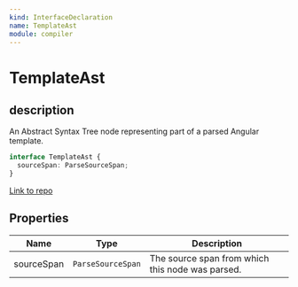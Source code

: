 ```yaml
---
kind: InterfaceDeclaration
name: TemplateAst
module: compiler
---
```


# TemplateAst

## description

An Abstract Syntax Tree node representing part of a parsed Angular template.

```ts
interface TemplateAst {
  sourceSpan: ParseSourceSpan;
}
```

[Link to repo](https://github.com/timdeschryver/angular/blob/master/packages/compiler/src/template_parser/template_ast.ts#L21-L31)

## Properties

| Name       | Type              | Description                                      |
| ---------- | ----------------- | ------------------------------------------------ |
| sourceSpan | `ParseSourceSpan` | The source span from which this node was parsed. |
